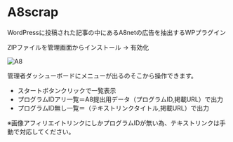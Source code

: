 # A8scrap
WordPressに投稿された記事の中にあるA8netの広告を抽出するWPプラグイン

ZIPファイルを管理画面からインストール → 有効化

![A8](https://kasiri.icu/wp-content/uploads/2023/12/d4a843f5204aa13b87de9e6a05fe5728-1024x442.png)

管理者ダッシューボードにメニューが出るのそこから操作できます。

- スタートボタンクリックで一覧表示
- プログラムIDアリ一覧＝A8提出用データ（プログラムID,掲載URL）で出力
- プログラムID無し一覧＝（テキストリンクタイトル,掲載URL）で出力

※画像アフィリエイトリンクにしかプログラムIDが無い為、テキストリンクは手動で対応してください。

